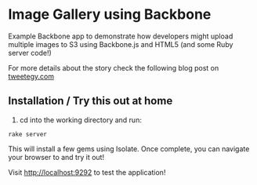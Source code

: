 # Image Gallery using Backbone

Example Backbone app to demonstrate how developers might upload multiple images to S3 using Backbone.js and HTML5 (and some Ruby server code!)

For more details about the story check the following blog post on [tweetegy.com](http://www.tweetegy.com/2012/01/basic-multiple-image-gallery-upload-html5-and-backbone-application/)

## Installation / Try this out at home

1. cd into the working directory and run:

 ```
rake server
 ```

This will install a few gems using Isolate. Once complete, you can navigate your browser to and try it out!

Visit [http://localhost:9292](http://localhost:9292) to test the application!
